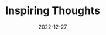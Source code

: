 ---
slug: thought-for-the-day
title: "Inspiring Thoughts"
date: 2022-12-27
excerpt: 'We gain freedom whtn we have paid the full price for our roght to live.'
tags: [Inspiration, Motivation, Quotes, Thoughts]
---